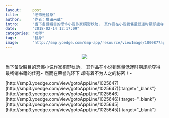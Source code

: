 ```yaml
---
layout:     post
title:      "老师是替身"
author:     "作者：猫田米蔵"
intro:      "当下备受瞩目的恐怖小说作家桐野秋助， 其作品在小说销售量低迷时期却能夺得最畅销书籍的佳冠~ 然而在荣誉光环下 却有着不为人之的秘密！~"
date:       "2018-02-14 12:17:09"
categories: "老师"
tags:       "替身"
image:      "http://smp.yoedge.com/smp-app/resource/viewImage/1000877appline.png"
---
```

<div style="text-align: center">
<p><img src="http://smp.yoedge.com/smp-app/resource/viewImage/1000877appline.png"/></p>
</div>
<p class="post-meta">
<span>当下备受瞩目的恐怖小说作家桐野秋助， 其作品在小说销售量低迷时期却能夺得最畅销书籍的佳冠~ 然而在荣誉光环下 却有着不为人之的秘密！~</span>
</p>
[http://smp3.yoedge.com/view/gotoAppLine/1025647](http://smp3.yoedge.com/view/gotoAppLine/1025647){:target="_blank"}
[http://smp3.yoedge.com/view/gotoAppLine/1025646](http://smp3.yoedge.com/view/gotoAppLine/1025646){:target="_blank"}
[http://smp3.yoedge.com/view/gotoAppLine/1025645](http://smp3.yoedge.com/view/gotoAppLine/1025645){:target="_blank"}


